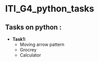 # ITI_G4_python_tasks

## Tasks on python :
- **Task1:** 
  - Moving arrow pattern
  - Grocrey 
  - Calculator 
